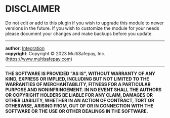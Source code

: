 DISCLAIMER
==========

Do not edit or add to this plugin if you wish to upgrade this module
to newer versions in the future. If you wish to customize the module for your
needs please document your changes and make backups before you update.
___

**author**: [Integration](integration@multisafepay.com)\
**copyright**: Copyright &copy; 2023 MultiSafepay, Inc. (https://www.multisafepay.com)
___

**THE SOFTWARE IS PROVIDED "AS IS", WITHOUT WARRANTY OF ANY KIND, EXPRESS OR IMPLIED,
INCLUDING BUT NOT LIMITED TO THE WARRANTIES OF MERCHANTABILITY, FITNESS FOR A PARTICULAR
PURPOSE AND NONINFRINGEMENT. IN NO EVENT SHALL THE AUTHORS OR COPYRIGHT
HOLDERS BE LIABLE FOR ANY CLAIM, DAMAGES OR OTHER LIABILITY, WHETHER IN AN
ACTION OF CONTRACT, TORT OR OTHERWISE, ARISING FROM, OUT OF OR IN CONNECTION
WITH THE SOFTWARE OR THE USE OR OTHER DEALINGS IN THE SOFTWARE.**
